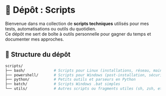 # 📜 Dépôt : Scripts

Bienvenue dans ma collection de **scripts techniques** utilisés pour mes tests, automatisations ou outils du quotidien.  
Ce dépôt me sert de boîte à outils personnelle pour gagner du temps et documenter mes approches.

## 📂 Structure du dépôt

```bash
scripts/
├── bash/             # Scripts pour Linux (installations, réseau, maintenance)
├── powershell/       # Scripts pour Windows (post-installation, sécurité, AD)
├── python/           # Petits outils et parseurs en Python
├── batch/            # Scripts Windows .bat simples
└── utils/            # Autres scripts ou fragments utiles (sh, zsh, etc.)
